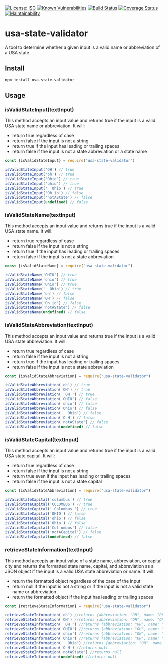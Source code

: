 [![License: ISC](https://img.shields.io/badge/License-ISC-blue.svg)](https://opensource.org/licenses/ISC)
[![Known Vulnerabilities](https://snyk.io/test/github/christinepoydence/usa-state-validator/badge.svg?targetFile=package.json)](https://snyk.io/test/github/christinepoydence/usa-state-validator?targetFile=package.json)
[![Build Status](https://travis-ci.com/christinepoydence/usa-state-validator.svg?branch=main)](https://travis-ci.com/christinepoydence/usa-state-validator)
[![Coverage Status](https://coveralls.io/repos/github/christinepoydence/usa-state-validator/badge.svg?branch=main)](https://coveralls.io/github/christinepoydence/usa-state-validator?branch=main)
[![Maintainability](https://api.codeclimate.com/v1/badges/9a20c5845486a5285fd5/maintainability)](https://codeclimate.com/github/christinepoydence/usa-state-validator/maintainability)

# usa-state-validator

A tool to determine whether a given input is a valid name or abbreviation of a USA state.

## Install

```bash
npm install usa-state-validator
```

## Usage

### isValidStateInput(textInput)

This method accepts an input value and returns true if the input is a valid USA state name or abbreviation. It will:
- return true regardless of case
- return false if the input is not a string
- return true if the input has leading or trailing spaces
- return false if the input is not a state abbreviation or a state name

```javascript
const {isValidStateInput} = require("usa-state-validator")

isValidStateInput('OH') // true
isValidStateInput('oh') // true
isValidStateInput('Ohio') // true
isValidStateInput('ohio') // true
isValidStateInput('  Ohio') // true
isValidStateInput('Oh io') // false
isValidStateInput('notAState') // false
isValidStateInput(undefined) // false
```

### isValidStateName(textInput)

This method accepts an input value and returns true if the input is a valid USA state name. It will:
- return true regardless of case
- return false if the input is not a string
- return true if the input has leading or trailing spaces
- return false if the input is not a state abbreviation

```javascript
const {isValidStateName} = require("usa-state-validator")

isValidStateName('OHIO') // true
isValidStateName('ohio') // true
isValidStateName('Ohio') // true
isValidStateName('  Ohio') // true
isValidStateName('oh') // false
isValidStateName('OH') // false
isValidStateName('Oh io') // false
isValidStateName('notAState') // false
isValidStateName(undefined) // false
```

### isValidStateAbbreviation(textInput)

This method accepts an input value and returns true if the input is a valid USA state abbreviation. It will:
- return true regardless of case
- return false if the input is not a string
- return true if the input has leading or trailing spaces
- return false if the input is not a state abbreviation

```javascript
const {isValidStateAbbreviation} = require("usa-state-validator")

isValidStateAbbreviation('oh') // true
isValidStateAbbreviation('OH') // true
isValidStateAbbreviation(' OH ') // true
isValidStateAbbreviation('OHIO') // false
isValidStateAbbreviation('ohio') // false
isValidStateAbbreviation('Ohio') // false
isValidStateAbbreviation('  Ohio') // false
isValidStateAbbreviation('O H') // false
isValidStateAbbreviation('notAState') // false
isValidStateAbbreviation(undefined) // false
```

### isValidStateCapital(textInput)

This method accepts an input value and returns true if the input is a valid USA state capital. It will:
- return true regardless of case
- return false if the input is not a string
- return true even if the input has leading or trailing spaces
- return false if the input is not a state capital

```javascript
const {isValidStateAbbreviation} = require("usa-state-validator")

isValidStateCapital('columbus') // true
isValidStateCapital('COLUMBUS') // true
isValidStateCapital(' Columbus ') // true
isValidStateCapital('OHIO') // false
isValidStateCapital('ohio') // false
isValidStateCapital('Ohio') // false
isValidStateCapital('Col umbus') // false
isValidStateCapital('notACapital') // false
isValidStateCapital(undefined) // false
```

### retrieveStateInformation(textInput)

This method accepts an input value of a state name, abbreviation, or capital city and returns the formatted state name, capital, and abbreviation as a JSON object if the input is a valid USA state abbreviation or name. It will:
- return the formatted object regardless of the case of the input
- return null if the input is not a string or if the input is not a valid state name or abbreviation
- return the formatted object if the input has leading or trailing spaces

```javascript
const {retrieveStateInformation} = require("usa-state-validator")

retrieveStateInformation('oh') //returns {abbreviation: "OH", name: "Ohio", capital: "Columbus" }
retrieveStateInformation('OH') //returns {abbreviation: "OH", name: "Ohio", capital: "Columbus" }
retrieveStateInformation(' OH ') //returns {abbreviation: "OH", name: "Ohio", capital: "Columbus" }
retrieveStateInformation('OHIO') //returns {abbreviation: "OH", name: "Ohio", capital: "Columbus" }
retrieveStateInformation('ohio') //returns {abbreviation: "OH", name: "Ohio", capital: "Columbus" }
retrieveStateInformation('Ohio') //returns {abbreviation: "OH", name: "Ohio", capital: "Columbus" }
retrieveStateInformation('  Ohio') //returns {abbreviation: "OH", name: "Ohio", capital: "Columbus" }
retrieveStateInformation('O H') //returns null
retrieveStateInformation('notAState') //returns null
retrieveStateInformation(undefined) //returns null
```